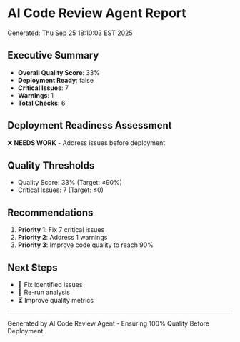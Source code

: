 # AI Code Review Agent Report
Generated: Thu Sep 25 18:10:03 EST 2025

## Executive Summary
- **Overall Quality Score**: 33%
- **Deployment Ready**: false
- **Critical Issues**: 7
- **Warnings**: 1
- **Total Checks**: 6

## Deployment Readiness Assessment
❌ **NEEDS WORK** - Address issues before deployment

## Quality Thresholds
- Quality Score: 33% (Target: ≥90%)
- Critical Issues: 7 (Target: ≤0)

## Recommendations
1. **Priority 1**: Fix 7 critical issues
2. **Priority 2**: Address 1 warnings
3. **Priority 3**: Improve code quality to reach 90%

## Next Steps
- 🔧 Fix identified issues
- 🔄 Re-run analysis
- ⏳ Improve quality metrics

---
Generated by AI Code Review Agent - Ensuring 100% Quality Before Deployment
